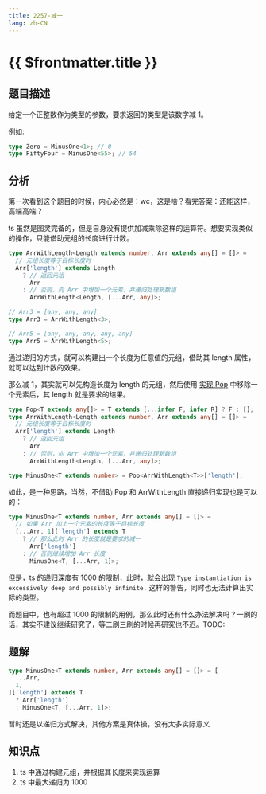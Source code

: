 ```yaml
---
title: 2257-减一
lang: zh-CN
---
```


# {{ $frontmatter.title }}

## 题目描述

给定一个正整数作为类型的参数，要求返回的类型是该数字减 1。

例如:

```ts
type Zero = MinusOne<1>; // 0
type FiftyFour = MinusOne<55>; // 54
```

## 分析

第一次看到这个题目的时候，内心必然是：wc，这是啥？看完答案：还能这样，高端高端？

ts 虽然是图灵完备的，但是自身没有提供加减乘除这样的运算符。想要实现类似的操作，只能借助元组的长度进行计数。

```ts
type ArrWithLength<Length extends number, Arr extends any[] = []> =
  // 元组长度等于目标长度时
  Arr['length'] extends Length
    ? // 返回元组
      Arr
    : // 否则，向 Arr 中增加一个元素，并递归处理新数组
      ArrWithLength<Length, [...Arr, any]>;

// Arr3 = [any, any, any]
type Arr3 = ArrWithLength<3>;

// Arr5 = [any, any, any, any, any]
type Arr5 = ArrWithLength<5>;
```

通过递归的方式，就可以构建出一个长度为任意值的元组，借助其 length 属性，就可以达到计数的效果。

那么减 1，其实就可以先构造长度为 length 的元组，然后使用 [实现 Pop](/medium/16-实现Pop.md) 中移除一个元素后，其 length 就是要求的结果。

```ts
type Pop<T extends any[]> = T extends [...infer F, infer R] ? F : [];
type ArrWithLength<Length extends number, Arr extends any[] = []> =
  // 元组长度等于目标长度时
  Arr['length'] extends Length
    ? // 返回元组
      Arr
    : // 否则，向 Arr 中增加一个元素，并递归处理新数组
      ArrWithLength<Length, [...Arr, any]>;

type MinusOne<T extends number> = Pop<ArrWithLength<T>>['length'];
```

如此，是一种思路，当然，不借助 Pop 和 ArrWithLength 直接递归实现也是可以的：

```ts
type MinusOne<T extends number, Arr extends any[] = []> =
  // 如果 Arr 加上一个元素的长度等于目标长度
  [...Arr, 1]['length'] extends T
    ? // 那么此时 Arr 的长度就是要求的减一
      Arr['length']
    : // 否则继续增加 Arr 长度
      MinusOne<T, [...Arr, 1]>;
```

但是，ts 的递归深度有 1000 的限制，此时，就会出现 `Type instantiation is excessively deep and possibly infinite.` 这样的警告，同时也无法计算出实际的类型。

而题目中，也有超过 1000 的限制的用例，那么此时还有什么办法解决吗？一刷的话，其实不建议继续研究了，等二刷三刷的时候再研究也不迟。TODO:

## 题解

```ts
type MinusOne<T extends number, Arr extends any[] = []> = [
  ...Arr,
  1,
]['length'] extends T
  ? Arr['length']
  : MinusOne<T, [...Arr, 1]>;
```

暂时还是以递归方式解决，其他方案是真体操，没有太多实际意义

## 知识点

1. ts 中通过构建元组，并根据其长度来实现运算
2. ts 中最大递归为 1000
